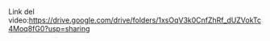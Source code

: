 Link del video:https://drive.google.com/drive/folders/1xsOqV3k0CnfZhRf_dUZVokTc4Moq8fG0?usp=sharing
